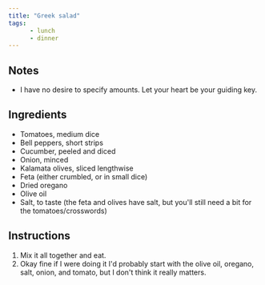 ```yaml
---
title: "Greek salad"
tags: 
      - lunch
      - dinner
---
```


## Notes

* I have no desire to specify amounts. Let your heart be your guiding key.

## Ingredients

* Tomatoes, medium dice
* Bell peppers, short strips
* Cucumber, peeled and diced
* Onion, minced
* Kalamata olives, sliced lengthwise
* Feta (either crumbled, or in small dice)
* Dried oregano
* Olive oil
* Salt, to taste (the feta and olives have salt, but you'll still need a bit for the tomatoes/crosswords)

## Instructions

1. Mix it all together and eat.
2. Okay fine if I were doing it I'd probably start with the olive oil, oregano, salt, onion, and tomato, but I don't think it really matters.